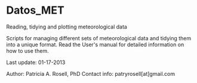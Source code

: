 # Datos_MET
Reading, tidying and plotting meteorological data

Scripts for managing different sets of meteorological data and tidying them into a unique format.
Read the User's manual for detailed information on how to use them.

Last update: 01-17-2013

Author: Patricia A. Rosell, PhD
Contact info: patryrosell[at]gmail.com
